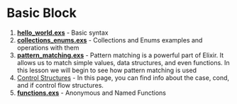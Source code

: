 # Basic Block
1. **[hello_world.exs](basics/hello_world.exs)** - Basic syntax
2. **[collections_enums.exs](basics/collections_enums.exs)** - Collections and Enums examples and operations with them
3. **[pattern_matching.exs](basics/pattern_matching.exs)** - Pattern matching is a powerful part of Elixir. It allows us to match simple values, data structures, and even functions. In this lesson we will begin to see how pattern matching is used
4. [Control Structures](https://elixir-lang.org/getting-started/case-cond-and-if.html#cond) - In this page, you can find info about the case, cond, and if control flow structures.
5. **[functions.exs](basics/functions.exs)** - Anonymous and Named Functions                                                                                          
